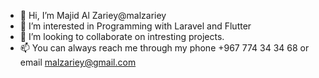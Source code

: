 - 👋 Hi, I’m Majid Al Zariey@malzariey
- 👀 I’m interested in Programming with Laravel and Flutter
- 💞️ I’m looking to collaborate on intresting projects.
- 📫 You can always reach me through my phone +967 774 34 34 68 or email malzariey@gmail.com

<!---
malzariey/malzariey is a ✨ special ✨ repository because its `README.md` (this file) appears on your GitHub profile.
You can click the Preview link to take a look at your changes.
--->
